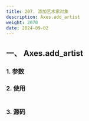 ```yaml
---
title: 207. 添加艺术家对象
description: Axes.add_artist
weight: 2070
date: 2024-09-02
---
```

<style>
th, td {
  border: 1px solid rgb(190, 190, 190);
}
</style>


## 一、 Axes.add_artist


### 1. 参数




### 2. 使用



```python


```


### 3. 源码
```python

```




